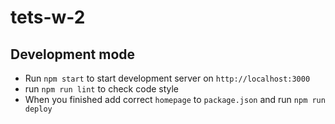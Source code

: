 # tets-w-2
## Development mode
- Run `npm start` to start development server on `http://localhost:3000`
- run `npm run lint` to check code style
- When you finished add correct `homepage` to `package.json` and run `npm run deploy`

